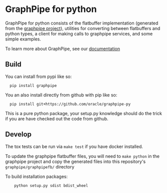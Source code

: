 # GraphPipe for python 

GraphPipe for python consists of the flatbuffer implementation (generated from
the [graphpipe project](https://github.com/graphpipe)), utilities for
converting between flatbuffers and python types, a client for making calls
to graphpipe services, and some simple examples.

To learn more about GraphPipe, see our [documentation](https://oracle.github.io/graphpipe/)

## Build

You can install from pypi like so:

```
  pip install graphpipe
```

You an also install directly from github with pip like so:

```
  pip install git+https://github.com/oracle/graphpipe-py
```

This is a pure python package, your setup.py knowledge should do the trick
if you are have checked out the code from github.

## Develop

The tox tests can be run via `make test` if you have docker installed.

To update the graphpipe flatbuffer files, you will need to `make python` in
the graphpipe project and copy the generated files into this repository's
`graphpipe/graphpipefb/` directory


To build installation packages:

```
    python setup.py sdist bdist_wheel
```
